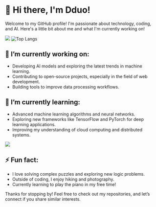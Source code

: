 # 👋 Hi there, I'm Dduo!

Welcome to my GitHub profile! I'm passionate about technology, coding, and AI. Here's a little bit about me and what I'm currently working on!

![](https://github-readme-stats.vercel.app/api?username=你的Github用户名e&show_icons=true&theme=transparent)
![Top Langs](https://github-readme-stats.vercel.app/api/top-langs/?username=你的Github用户名&layout=compact&theme=tokyonight)


## 🔭 I’m currently working on:
- Developing AI models and exploring the latest trends in machine learning.
- Contributing to open-source projects, especially in the field of web development.
- Building tools to improve data processing workflows.

## 🌱 I’m currently learning:
- Advanced machine learning algorithms and neural networks.
- Exploring new frameworks like TensorFlow and PyTorch for deep learning applications.
- Improving my understanding of cloud computing and distributed systems.

![](https://github-readme-activity-graph.cyclic.app/graph?username=你的Github用户名&theme=dracula)

## ⚡ Fun fact:
- I love solving complex puzzles and exploring new logic problems.
- Outside of coding, I enjoy hiking and photography.
- Currently learning to play the piano in my free time!

Thanks for stopping by! Feel free to check out my repositories, and let’s connect if you share similar interests.

